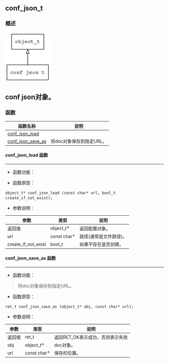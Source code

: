 ## conf\_json\_t
### 概述
![image](images/conf_json_t_0.png)

conf json对象。
----------------------------------
### 函数
<p id="conf_json_t_methods">

| 函数名称 | 说明 | 
| -------- | ------------ | 
| <a href="#conf_json_t_conf_json_load">conf\_json\_load</a> |  |
| <a href="#conf_json_t_conf_json_save_as">conf\_json\_save\_as</a> | 将doc对象保存到指定URL。 |
#### conf\_json\_load 函数
-----------------------

* 函数功能：

> <p id="conf_json_t_conf_json_load">

* 函数原型：

```
object_t* conf_json_load (const char* url, bool_t create_if_not_exist);
```

* 参数说明：

| 参数 | 类型 | 说明 |
| -------- | ----- | --------- |
| 返回值 | object\_t* | 返回配置对象。 |
| url | const char* | 路径(通常是文件路径)。 |
| create\_if\_not\_exist | bool\_t | 如果不存在是否创建。 |
#### conf\_json\_save\_as 函数
-----------------------

* 函数功能：

> <p id="conf_json_t_conf_json_save_as">将doc对象保存到指定URL。

* 函数原型：

```
ret_t conf_json_save_as (object_t* obj, const char* url);
```

* 参数说明：

| 参数 | 类型 | 说明 |
| -------- | ----- | --------- |
| 返回值 | ret\_t | 返回RET\_OK表示成功，否则表示失败 |
| obj | object\_t* | doc对象。 |
| url | const char* | 保存的位置。 |
